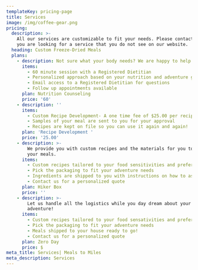 ```yaml
---
templateKey: pricing-page
title: Services
image: /img/coffee-gear.png
pricing:
  description: >-
    All our services are customizable to fit your needs. Please contact us if
    you are looking for a service that you do not see on our website. 
  heading: Custom Freeze-Dried Meals
  plans:
    - description: Not sure what your body needs? We are happy to help!
      items:
        - 60 minute session with a Registered Dietitian
        - Personalized approach based on your nutrition and adventure goals
        - Email access to a Registered Dietitian for questions
        - Follow up appointments available
      plan: Nutrition Counseling
      price: '60'
    - description: ''
      items:
        - Custom Recipe Development- A one time fee of $25.00 per recipe
        - Samples of your meal are sent to you for your approval
        - Recipes are kept on file so you can use it again and again!
      plan: 'Recipe Development '
      price: '25.00'
    - description: >-
        We provide you with custom recipes and the materials for you to assemble
        your meals.
      items:
        - Custom recipes tailored to your food sensitivities and preferences
        - Pick the packaging to fit your adventure needs
        - Ingredients are shipped to you with instructions on how to assemble
        - Contact us for a personalized quote
      plan: Hiker Box
      price: ''
    - description: >-
        Let us handle all the logistics while you day dream about your next
        adventure! 
      items:
        - Custom recipes tailored to your food sensativities and preferences
        - Pick the packaging to fit your adventure needs
        - Meals shipped to your house ready to go!
        - Contact us for a personalized quote
      plan: Zero Day
      price: $
meta_title: Services| Meals to Miles
meta_description: Services
---
```


